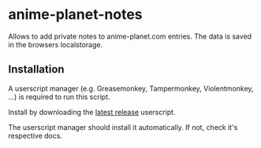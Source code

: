 # anime-planet-notes

Allows to add private notes to anime-planet.com entries.
The data is saved in the browsers localstorage.

## Installation

A userscript manager (e.g. Greasemonkey, Tampermonkey, Violentmonkey, ...) is required to run this script.

Install by downloading the [latest release](https://github.com/mangadoot/anime-planet-notes/releases/download/latests/anime-planet-notes.user.js) userscript.

The userscript manager should install it automatically. If not, check it's respective docs.
